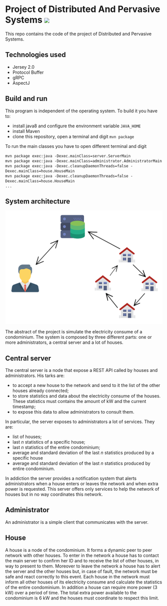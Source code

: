 # Project of Distributed And Pervasive Systems ![](https://travis-ci.org/micheleantonazzi/distributed-and-pervasive-systems.svg?branch=master)

This repo contains the code of the project of Distributed and Pervasive Systems.

## Technologies used

* Jersey 2.0
* Protocol Buffer
* gRPC
* AspectJ

## Build and run
This program is independent of the operating system. To build it you have to:
* install java8 and configure the environment variable `JAVA_HOME`
* install Maven
* clone this repository, open a terminal and digit `mvn package`

To run the main classes you have to open different terminal and  digit 

```
mvn package exec:java -Dexec.mainClass=server.ServerMain
mvn package exec:java -Dexec.mainClass=administrator.AdministratorMain
mvn package exec:java -Dexec.cleanupDaemonThreads=false -Dexec.mainClass=house.HouseMain
mvn package exec:java -Dexec.cleanupDaemonThreads=false -Dexec.mainClass=house.HouseMain
...
```

## System architecture 

![System architecture](images/png/architecture.png)

The abstract of the project is simulate the electricity consume of a condominium. The system is composed by three different parts: one or more administrators, a central server and a lot of houses. 

## Central server

The central server is a node that expose a REST API called by houses and administrators. His tarks are:

* to accept a new house to the network and send to it the list of the other houses already connected;
* to store statistics and data about the electricity consume of the houses. These statistics must contains the amount of kW and the current timestamp;
* to expose this data to allow administrators to consult them.

In particular, the server exposes to administrators a lot of services. They are:

* list of houses;
* last *n* statistics of a specific house;
* last *n* statistics of the entire condominium;
* average and standard deviation of the last *n* statistics produced by a specific house
* average and standard deviation of the last *n* statistics produced by entire condominium.

In addiction the server provides a notification system that alerts administrators when a house enters or leaves the network and when extra power is requested. This server offers only services to help the network of houses but in no way coordinates this network.

## Administrator

An administrator is a simple client that communicates with the server. 

## House

A house is a node of the condominium. It forms a dynamic peer to peer network with other houses. To enter in the network a house has to contact the main server to confirm her ID and to receive the list of other houses, in way to present to them. Moreover to leave the network a house has to alert the server and the other houses but, in case of fault, the network must be safe and react correctly to this event. Each house in the network must inform all other houses of its electricity consume and calculate the statistics of the entire condominium. In addition a house can require more power (3 kW) over a period of time. The total extra power available to the condominium is 6 kW and the houses must coordinate to  respect this limit.